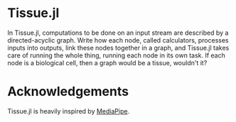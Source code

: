 # Tissue.jl
In Tissue.jl, computations to be done on an input stream are described by a directed-acyclic graph. Write how each node, called calculators, processes inputs into outputs, link these nodes together in a graph, and Tissue.jl takes care of running the whole thing, running each node in its own task. If each node is a biological cell, then a graph would be a tissue, wouldn't it?

# Acknowledgements
Tissue.jl is heavily inspired by [MediaPipe](https://arxiv.org/abs/1906.08172).